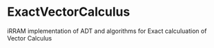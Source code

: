 # ExactVectorCalculus
iRRAM implementation of ADT and algorithms for Exact calculuation of Vector Calculus
